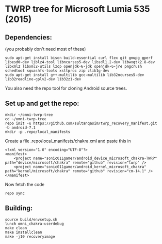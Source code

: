 # TWRP tree for Microsoft Lumia 535 (2015)

## Dependencies:
(you probably don't need most of these)
```
sudo apt-get install bison build-essential curl flex git gnupg gperf libesd0-dev liblz4-tool libncurses5-dev libsdl1.2-dev libwxgtk2.8-dev libxml2 libxml2-utils lzop openjdk-6-jdk openjdk-6-jre pngcrush schedtool squashfs-tools xsltproc zip zlib1g-dev
sudo apt-get install g++-multilib gcc-multilib lib32ncurses5-dev lib32readline-gplv2-dev lib32z1-dev
```
You also need the repo tool for cloning Android source trees.

## Set up and get the repo:
```
mkdir ~/omni-twrp-tree
cd ~/omni-twrp-tree
repo init -u https://github.com/sultanqasim/twrp_recovery_manifest.git -b android-7.1
mkdir -p .repo/local_manifests
```

Create a file .repo/local\_manifests/chakra.xml and paste this in
```
<?xml version="1.0" encoding="UTF-8"?>
<manifest>
    <project name="sonic011gamer/android_device_microsoft_chakra-TWRP" path="device/microsoft/chakra" remote="github" revision="twrp" />
    <project name="sonic011gamer/android_kernel_microsoft_chakra" path="kernel/microsoft/chakra" remote="github" revision="cm-14.1" />
</manifest>
```

Now fetch the code
```
repo sync
```

## Building:
```
source build/envsetup.sh
lunch omni_chakra-userdebug
make clean
make installclean
make -j10 recoveryimage
```
